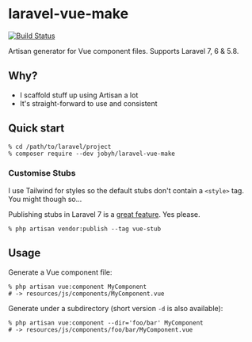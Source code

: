 # laravel-vue-make
[![Build Status](https://travis-ci.com/jobyh/laravel-vue-make.svg?branch=main)](https://travis-ci.com/jobyh/laravel-vue-make)

Artisan generator for Vue component files. Supports Laravel 7, 6 &amp; 5.8.

## Why?

- I scaffold stuff up using Artisan a lot
- It's straight-forward to use and consistent


## Quick start

```
% cd /path/to/laravel/project
% composer require --dev jobyh/laravel-vue-make
```

### Customise Stubs

I use Tailwind for styles so the default stubs don't
contain a `<style>` tag. You might though so...

Publishing stubs in Laravel 7 is a [great feature](https://laravel.com/docs/7.x/artisan#stub-customization).
Yes please.

```
% php artisan vendor:publish --tag vue-stub
```

## Usage

Generate a Vue component file:

```
% php artisan vue:component MyComponent
# -> resources/js/components/MyComponent.vue
```

Generate under a subdirectory (short version `-d` is also available):

```
% php artisan vue:component --dir='foo/bar' MyComponent
# -> resources/js/components/foo/bar/MyComponent.vue
```
